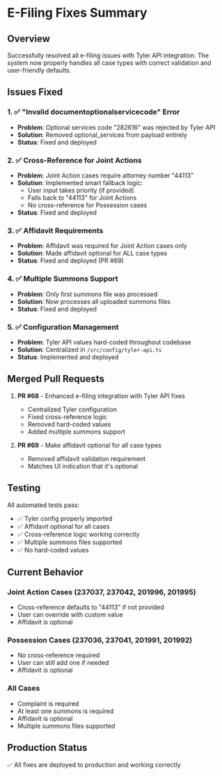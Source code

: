 # E-Filing Fixes Summary

## Overview
Successfully resolved all e-filing issues with Tyler API integration. The system now properly handles all case types with correct validation and user-friendly defaults.

## Issues Fixed

### 1. ✅ "Invalid documentoptionalservicecode" Error
- **Problem**: Optional services code "282616" was rejected by Tyler API
- **Solution**: Removed optional_services from payload entirely
- **Status**: Fixed and deployed

### 2. ✅ Cross-Reference for Joint Actions
- **Problem**: Joint Action cases require attorney number "44113"
- **Solution**: Implemented smart fallback logic:
  - User input takes priority (if provided)
  - Falls back to "44113" for Joint Actions
  - No cross-reference for Possession cases
- **Status**: Fixed and deployed

### 3. ✅ Affidavit Requirements
- **Problem**: Affidavit was required for Joint Action cases only
- **Solution**: Made affidavit optional for ALL case types
- **Status**: Fixed and deployed (PR #69)

### 4. ✅ Multiple Summons Support
- **Problem**: Only first summons file was processed
- **Solution**: Now processes all uploaded summons files
- **Status**: Fixed and deployed

### 5. ✅ Configuration Management
- **Problem**: Tyler API values hard-coded throughout codebase
- **Solution**: Centralized in `/src/config/tyler-api.ts`
- **Status**: Implemented and deployed

## Merged Pull Requests

1. **PR #68** - Enhanced e-filing integration with Tyler API fixes
   - Centralized Tyler configuration
   - Fixed cross-reference logic
   - Removed hard-coded values
   - Added multiple summons support

2. **PR #69** - Make affidavit optional for all case types
   - Removed affidavit validation requirement
   - Matches UI indication that it's optional

## Testing

All automated tests pass:
- ✅ Tyler config properly imported
- ✅ Affidavit optional for all cases
- ✅ Cross-reference logic working correctly
- ✅ Multiple summons files supported
- ✅ No hard-coded values

## Current Behavior

### Joint Action Cases (237037, 237042, 201996, 201995)
- Cross-reference defaults to "44113" if not provided
- User can override with custom value
- Affidavit is optional

### Possession Cases (237036, 237041, 201991, 201992)
- No cross-reference required
- User can still add one if needed
- Affidavit is optional

### All Cases
- Complaint is required
- At least one summons is required
- Affidavit is optional
- Multiple summons files supported

## Production Status
✅ All fixes are deployed to production and working correctly